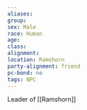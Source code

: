 ```yaml
---
aliases: 
group: 
sex: Male
race: Human
age: 
class: 
alignment: 
location: Ramshorn
party-alignment: friend
pc-bond: no
tags: NPC
---
```


Leader of [[Ramshorn]]